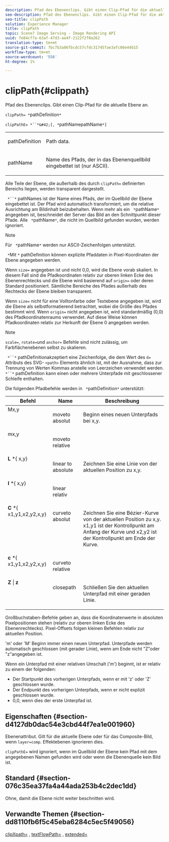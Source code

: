 ```yaml
---
description: Pfad des Ebenenclips. Gibt einen Clip-Pfad für die aktuelle Ebene an.
seo-description: Pfad des Ebenenclips. Gibt einen Clip-Pfad für die aktuelle Ebene an.
seo-title: clipPath
solution: Experience Manager
title: clipPath
topic: Scene7 Image Serving - Image Rendering API
uuid: fe84cf7a-63af-47d3-ae4f-2122f2f0a262
translation-type: tm+mt
source-git-commit: 7bc7b3a86fbcdc57cfdc31745fae3afc06e44b15
workflow-type: tm+mt
source-wordcount: '556'
ht-degree: 1%

---
```



# clipPath{#clippath}

Pfad des Ebenenclips. Gibt einen Clip-Pfad für die aktuelle Ebene an.

`clipPath= *`pathDefinition`*`

`clipPathE= *``*&#42;[, *`pathNamepathName`*]`

<table id="simpletable_275E2A5FAB804C6388BD110D2ACA3C82"> 
 <tr class="strow"> 
  <td class="stentry"> <p><span class="codeph"> <span class="varname"> pathDefinition</span> </span> </p> </td> 
  <td class="stentry"> <p>Path data. </p></td> 
 </tr> 
 <tr class="strow"> 
  <td class="stentry"> <p><span class="codeph"> <span class="varname"> pathName</span></span> </p> </td> 
  <td class="stentry"> <p>Name des Pfads, der in das Ebenenquellbild eingebettet ist (nur ASCII). </p></td> 
 </tr> 
</table>

Alle Teile der Ebene, die außerhalb des durch `clipPath=` definierten Bereichs liegen, werden transparent dargestellt.

` *``*` pathNames ist der Name eines Pfads, der im Quellbild der Ebene eingebettet ist. Der Pfad wird automatisch transformiert, um die relative Ausrichtung am Bildinhalt beizubehalten. Wenn mehr als ein ` *`pathName`*` angegeben ist, beschneidet der Server das Bild an den Schnittpunkt dieser Pfade. Alle ` *`pathName`*`, die nicht im Quellbild gefunden wurden, werden ignoriert.

>[!NOTE]
>
>Für ` *`pathName`*` werden nur ASCII-Zeichenfolgen unterstützt.

` *`Mit `*` pathDefinition können explizite Pfaddaten in Pixel-Koordinaten der Ebene angegeben werden.

Wenn `size=` angegeben ist und nicht 0,0, wird die Ebene vorab skaliert. In diesem Fall sind die Pfadkoordinaten relativ zur oberen linken Ecke des Ebenenrechtecks und die Ebene wird basierend auf `origin=` oder deren Standard positioniert. Sämtliche Bereiche des Pfades außerhalb des Rechtecks der Ebene bleiben transparent.

Wenn `size=` nicht für eine Volltonfarbe oder Textebene angegeben ist, wird die Ebene als selbstformatierend betrachtet, wobei die Größe des Pfades bestimmt wird. Wenn `origin=` nicht angegeben ist, wird standardmäßig (0,0) des Pfadkoordinatenraums verwendet. Auf diese Weise können Pfadkoordinaten relativ zur Herkunft der Ebene 0 angegeben werden.

>[!NOTE]
>
>`scale=`,  `rotate=`und  `anchor=` Befehle sind nicht zulässig, um Farbflächenebenen selbst zu skalieren.

` *``*` pathDefinitionakzeptiert eine Zeichenfolge, die dem Wert des  `d=` Attributs des SVG- `<path>` Elements ähnlich ist, mit der Ausnahme, dass zur Trennung von Werten Kommas anstelle von Leerzeichen verwendet werden. ` *``*` pathDefinition kann einen oder mehrere Unterpfade mit geschlossener Schleife enthalten.

Die folgenden Pfadbefehle werden in ` *`pathDefinition`*` unterstützt:

<table id="table_A74DD7A48B1C417D9D4BA46BECEAB981"> 
 <thead> 
  <tr> 
   <th class="entry"> <b> Befehl</b> </th> 
   <th class="entry"> <b> Name</b> </th> 
   <th class="entry"> <b> Beschreibung</b> </th> 
  </tr> 
 </thead>
 <tbody> 
  <tr valign="top"> 
   <td> <b> </b> <span class="varname"> Mx,y</span> </td> 
   <td> <p> moveto absolut </p> </td> 
   <td> <p> Beginn eines neuen Unterpfads bei x,y. </p> </td> 
  </tr> 
  <tr valign="top"> 
   <td> <b> </b> <span class="varname"> mx,y</span> </td> 
   <td> <p> moveto relative </p> </td> 
  </tr> 
  <tr valign="top"> 
   <td> <b> L</b> *{<span class="varname"> x,y</span>} </td> 
   <td> <p> linear to absolute </p> </td> 
   <td> <p> Zeichnen Sie eine Linie von der aktuellen Position zu x,y. </p> </td> 
  </tr> 
  <tr valign="top"> 
   <td> <b> l</b> *{<span class="varname"> x,y</span>} </td> 
   <td> <p> linear relativ </p> </td> 
  </tr> 
  <tr valign="top"> 
   <td> <b> C</b> *{<span class="varname"> x1,y1,x2,y2,x,y</span>} </td> 
   <td> <p> curveto absolut </p> </td> 
   <td> <p> Zeichnen Sie eine Bézier-Kurve von der aktuellen Position zu x,y. x1,y1 ist der Kontrollpunkt am Anfang der Kurve und x2,y2 ist der Kontrollpunkt am Ende der Kurve. </p> </td> 
  </tr> 
  <tr valign="top"> 
   <td> <b> c</b> *{<span class="varname"> x1,y1,x2,y2,x,y</span>} </td> 
   <td> <p> curveto relative </p> </td> 
  </tr> 
  <tr valign="top"> 
   <td> <b> Z</b> |  <b>z</b> </td> 
   <td> <p> closepath </p> </td> 
   <td> <p> Schließen Sie den aktuellen Unterpfad mit einer geraden Linie. </p> </td> 
  </tr> 
 </tbody> 
</table>

Großbuchstaben-Befehle geben an, dass die Koordinatenwerte in absoluten Pixelpositionen stehen (relativ zur oberen linken Ecke des Ebenenrechtecks). Pixel-Offsets folgen kleinen Befehlen relativ zur aktuellen Position.

&#39;m&#39; oder &#39;M&#39; Beginn immer einen neuen Unterpfad. Unterpfade werden automatisch geschlossen (mit gerader Linie), wenn am Ende nicht &quot;Z&quot;oder &quot;z&quot;angegeben ist.

Wenn ein Unterpfad mit einer relativen Umschalt (&#39;m&#39;) beginnt, ist er relativ zu einem der folgenden:

* Der Startpunkt des vorherigen Unterpfads, wenn er mit &#39;z&#39; oder &#39;Z&#39; geschlossen wurde.
* Der Endpunkt des vorherigen Unterpfads, wenn er nicht explizit geschlossen wurde.
* 0,0, wenn dies der erste Unterpfad ist.

## Eigenschaften {#section-d4127db0dac54e3cbd44f7ea1e001960}

Ebenenattribut. Gilt für die aktuelle Ebene oder für das Composite-Bild, wenn `layer=comp`. Effektebenen ignorieren dies.

`clipPathE=` wird ignoriert, wenn im Quellbild der Ebene kein Pfad mit dem angegebenen Namen gefunden wird oder wenn die Ebenenquelle kein Bild ist.

## Standard {#section-076c35ea37fa4a44ada253b4c2dec1dd}

Ohne, damit die Ebene nicht weiter beschnitten wird.

## Verwandte Themen {#section-dd8110fb6f5c45eba6284c5ec5f49056}

[clipXpath=](../../../../../is-api/http-ref/image-serving-api-ref/c-http-protocol-reference/c-command-reference/r-clipxpath.md#reference-17e5e4da3e044943af8f963f58a45f53) ,  [textFlowPath=](../../../../../is-api/http-ref/image-serving-api-ref/c-http-protocol-reference/c-command-reference/r-textflowpath.md#reference-0b8d9493d71342f0b6a64a6d221584ef) ,  [extended=](../../../../../is-api/http-ref/image-serving-api-ref/c-http-protocol-reference/c-command-reference/r-extend.md#reference-7e9156beb285459d830e2d56782a74ac)
